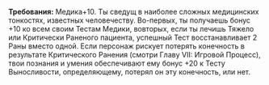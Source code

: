 **Требования:** Медика+10.
Ты сведущ в наиболее сложных медицинских тонкостях, известных человечеству. Во-первых, ты получаешь бонус +10 ко всем своим Тестам Медики, вовторых, если ты лечишь Тяжело или Критически Раненого пациента, успешный Тест восстанавливает 2 Раны вместо одной. Если персонаж рискует потерять конечность в результате Критического Ранения (смотри Главу VII: Игровой Процесс), твои познания и умения обеспечивают ему бонус +20 к Тесту Выносливости, определяющему, потерял он эту конечность, или нет.